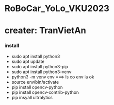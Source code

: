 # RoBoCar_YoLo_VKU2023
# creater: TranVietAn


### install
- sudo apt install python3
- sudo apt update
- sudo apt install python3-pip
- sudo apt install python3-venv
- python3 -m venv env  ===> ls co env la ok
- source env/bin/activate
- pip install opencv-python
- pip install opencv-contrib-python
- pip insyall ultralytics
